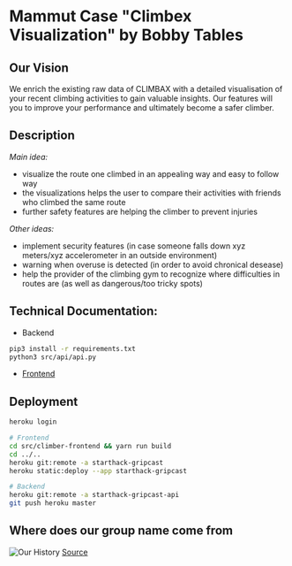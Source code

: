 # Mammut Case "Climbex Visualization" by Bobby Tables

## Our Vision
We enrich the existing raw data of CLIMBAX with a detailed visualisation of your recent climbing activities to gain valuable insights. Our features will you to improve your performance and ultimately become a safer climber.

## Description
*Main idea:* 
- visualize the route one climbed in an appealing way and easy to follow way
- the visualizations helps the user to compare their activities with friends who climbed the same route
- further safety features are helping the climber to prevent injuries

*Other ideas:*
- implement security features (in case someone falls down xyz meters/xyz accelerometer in an outside environment)
- warning when overuse is detected (in order to avoid chronical desease)
- help the provider of the climbing gym to recognize where difficulties in routes are (as well as dangerous/too tricky spots)

## Technical Documentation:
- Backend
```bash
pip3 install -r requirements.txt
python3 src/api/api.py
```  
- [Frontend](https://github.com/lukecore/starthack-mammut-bobby-tables/blob/main/src/climber-frontend/README.md)

## Deployment
```bash
heroku login

# Frontend
cd src/climber-frontend && yarn run build
cd ../..
heroku git:remote -a starthack-gripcast
heroku static:deploy --app starthack-gripcast

# Backend
heroku git:remote -a starthack-gripcast-api
git push heroku master

```
## Where does our group name come from
![Our History](https://imgs.xkcd.com/comics/exploits_of_a_mom.png)
[Source](https://xkcd.com/327/)
